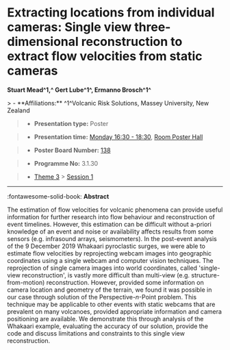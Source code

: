 # Extracting locations from individual cameras: Single view three-dimensional reconstruction to extract flow velocities from static cameras

**Stuart Mead^1,^ Gert Lube^1^, Ermanno Brosch^1^**

<!-- more -->> - **Affiliations:** ^1^Volcanic Risk Solutions, Massey University, New Zealand

> - **Presentation type:** Poster

> - **Presentation time:** [Monday 16:30 - 18:30](../sessions_comparison.md#__tabbed_1_6), [Room Poster Hall](../maps_venue.md#__tabbed_1_1)

> - **Poster Board Number:** [138](../map_poster_boards.md#monday)

> - **Programme No:** 3.1.30

> - [Theme 3](../theme3.md) > [Session 1](../sessions/session-3-1.md)

--- 

:fontawesome-solid-book: **Abstract**

The estimation of flow velocities for volcanic phenomena can provide useful information for further research into flow behaviour and reconstruction of event timelines. However, this estimation can be difficult without a-priori knowledge of an event and noise or availability affects results from some sensors (e.g. infrasound arrays, seismometers). In the post-event analysis of the 9 December 2019 Whakaari pyroclastic surges, we were able to estimate flow velocities by reprojecting webcam images into geographic coordinates using a single webcam and computer vision techniques.
The reprojection of single camera images into world coordinates, called 'single-view reconstruction', is vastly more difficult than multi-view (e.g. structure-from-motion) reconstruction. However, provided some information on camera location and geometry of the terrain, we found it was possible in our case through solution of the Perspective-*n*-Point problem. This technique may be applicable to other events with static webcams that are prevalent on many volcanoes, provided appropriate information and camera positioning are available. We demonstrate this through analysis of the Whakaari example, evaluating the accuracy of our solution, provide the code and discuss limitations and constraints to this single view reconstruction.

